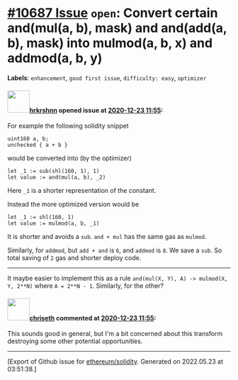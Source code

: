 # [\#10687 Issue](https://github.com/ethereum/solidity/issues/10687) `open`: Convert certain and(mul(a, b), mask) and and(add(a, b), mask) into mulmod(a, b, x) and addmod(a, b, y)
**Labels**: `enhancement`, `good first issue`, `difficulty: easy`, `optimizer`


#### <img src="https://avatars.githubusercontent.com/u/13174375?u=52d702cb6bec53b561afa293cf9cd53ef7a63924&v=4" width="50">[hrkrshnn](https://github.com/hrkrshnn) opened issue at [2020-12-23 11:55](https://github.com/ethereum/solidity/issues/10687):

For example the following solidity snippet

```solidity
uint160 a, b;
unchecked { a + b }
```

would be converted into (by the optimizer)

```
let _1 := sub(shl(160, 1), 1)
let value := and(mul(a, b), _2)
```

Here `_1` is a shorter representation of the constant.

Instead the more optimized version would be
```
let _1 := shl(160, 1)
let value := mulmod(a, b, _1)
```

It is shorter and avoids a `sub`. `and + mul` has the same gas as `mulmod`.

Similarly, for `addmod`, but `add + and` is `6`, and `addmod` is `8`. We save a `sub`. So total saving of `2` gas and shorter deploy code.

---------

It maybe easier to implement this as a rule `and(mul(X, Y), A) -> mulmod(X, Y, 2**N)` where `A = 2**N - 1`. Similarly, for the other?

#### <img src="https://avatars.githubusercontent.com/u/9073706?v=4" width="50">[chriseth](https://github.com/chriseth) commented at [2020-12-23 11:55](https://github.com/ethereum/solidity/issues/10687#issuecomment-758125451):

This sounds good in general, but I'm a bit concerned about this transform destroying some other potential opportunities.


-------------------------------------------------------------------------------



[Export of Github issue for [ethereum/solidity](https://github.com/ethereum/solidity). Generated on 2022.05.23 at 03:51:38.]
